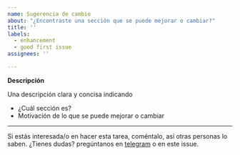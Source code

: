 ```yaml
---
name: Sugerencia de cambio
about: "¿Encontraste una sección que se puede mejorar o cambiar?"
title: ''
labels:
  - enhancement
  - good first issue
assignees: ''

---
```


**Descripción**

Una descripción clara y concisa indicando

- ¿Cuál sección es? 
- Motivación de lo que se puede mejorar o cambiar

---

Si estás interesada/o en hacer esta tarea, coméntalo, así otras personas lo saben.
¿Tienes dudas? pregúntanos en [telegram](https://t.me/pythonecuador) o en este issue.